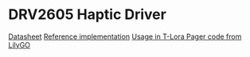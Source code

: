 # DRV2605 Haptic Driver

[Datasheet](https://www.ti.com/product/DRV2605)
[Reference implementation](https://github.com/lewisxhe/SensorLib/blob/master/src/SensorDRV2605.hpp)
[Usage in T-Lora Pager code from LilyGO](https://github.com/Xinyuan-LilyGO/LilyGoLib/blob/6b534a28b0ec31313e4a7e89c5e8b7e4437e6fd1/src/LilyGo_LoRa_Pager.cpp#L956)
